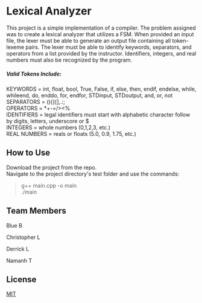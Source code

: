 # Lexical Analyzer

This project is a simple implementation of a compiler. The problem assigned was to create a lexical analyzer that utilizes a FSM. When provided an input file, the lexer must be able to generate an output file containing all token-lexeme pairs. The lexer must be able to identify keywords, separators, and operators from a list provided by the instructor. Identifiers, integers, and real numbers must also be recognized by the program.

##### Valid Tokens Include:<br />
KEYWORDS 	= int, float, bool, True, False, if, else, then, endif, endelse, while, whileend, do, enddo, for, endfor, STDinput, STDoutput, and, or, not <br />
SEPARATORS = (){}[],.:;<br />
OPERATORS 	= *+-=/><%<br />
IDENTIFIERS = legal identifiers must start with alphabetic character follow by digits, letters, underscore or $<br />
INTEGERS = whole numbers (0,1,2,3, etc.)<br />
REAL NUMBERS = reals or floats (5.0, 0.9, 1.75, etc.)<br />

## How to Use
Download the project from the repo. <br />
Navigate to the project directory's test folder and use the commands:
> g++ main.cpp -o main <br />
> ./main

## Team Members
Blue B

Christopher L

Derrick L

Namanh T



## License
[MIT](https://choosealicense.com/licenses/mit/)

